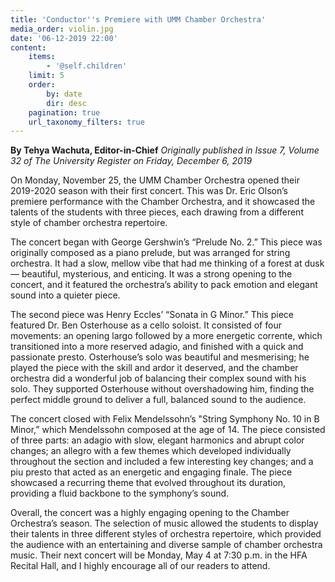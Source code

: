 ```yaml
---
title: 'Conductor''s Premiere with UMM Chamber Orchestra'
media_order: violin.jpg
date: '06-12-2019 22:00'
content:
    items:
        - '@self.children'
    limit: 5
    order:
        by: date
        dir: desc
    pagination: true
    url_taxonomy_filters: true
---
```


**By Tehya Wachuta, Editor-in-Chief** _Originally published in Issue 7, Volume 32 of The University Register on Friday, December 6, 2019_

On Monday, November 25, the UMM Chamber Orchestra opened their 2019-2020 season with their first concert. This was Dr. Eric Olson’s premiere performance with the Chamber Orchestra, and it showcased the talents of the students with three pieces, each drawing from a different style of chamber orchestra repertoire.

The concert began with George Gershwin’s “Prelude No. 2.” This piece was originally composed as a piano prelude, but was arranged for string orchestra. It had a slow, mellow vibe that had me thinking of a forest at dusk — beautiful, mysterious, and enticing. It was a strong opening to the concert, and it featured the orchestra’s ability to pack emotion and elegant sound into a quieter piece.

The second piece was Henry Eccles’ “Sonata in G Minor.” This piece featured Dr. Ben Osterhouse as a cello soloist. It consisted of four movements: an opening largo followed by a more energetic corrente, which transitioned into a more reserved adagio, and finished with a quick and passionate presto. Osterhouse’s solo was beautiful and mesmerising; he played the piece with the skill and ardor it deserved, and the chamber orchestra did a wonderful job of balancing their complex sound with his solo. They supported Osterhouse without overshadowing him, finding the perfect middle ground to deliver a full, balanced sound to the audience.

The concert closed with Felix Mendelssohn’s "String Symphony No. 10 in B Minor,” which Mendelssohn composed at the age of 14. The piece consisted of three parts: an adagio with slow, elegant harmonics and abrupt color changes; an allegro with a few themes which developed individually throughout the section and included a few interesting key changes; and a piu presto that acted as an energetic and engaging finale. The piece showcased a recurring theme that evolved  throughout its duration, providing a fluid backbone to the symphony’s sound.

Overall, the concert was a highly engaging opening to the Chamber Orchestra’s season. The selection of music allowed the students to display their talents in three different styles of orchestra repertoire, which provided the audience with an entertaining and diverse sample of chamber orchestra music. Their next concert will be Monday, May 4 at 7:30 p.m. in the HFA Recital Hall, and I highly encourage all of our readers to attend.